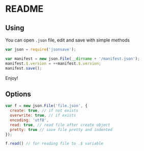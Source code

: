 # README


## Using
You can open `.json` file, edit and save with simple methods

```javascript
var json = require('jsonsave');

var manifest = new json.File(__dirname + '/manifest.json');
manifest.$.version = ++manifest.$.version;
manifest.save();
```

Enjoy!


## Options

```javascript
var f = new json.File('file.json', {
  create: true, // if not exists
  overwrite: true, // if exists
  encoding: 'utf8',
  read: true, // read file after create object
  pretty: true // save file pretty and indented
});

f.read() // for reading file to .$ variable
```
